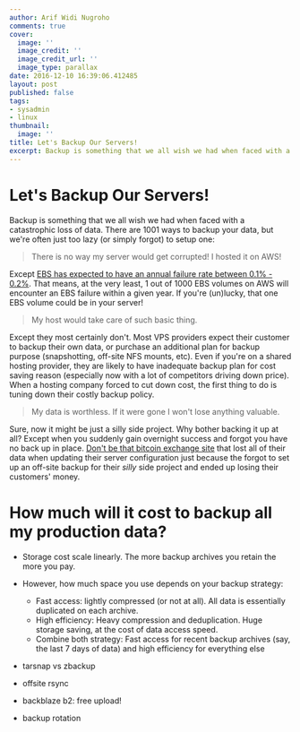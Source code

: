 ```yaml
---
author: Arif Widi Nugroho
comments: true
cover:
  image: ''
  image_credit: ''
  image_credit_url: ''
  image_type: parallax
date: 2016-12-10 16:39:06.412485
layout: post
published: false
tags:
- sysadmin
- linux
thumbnail:
  image: ''
title: Let's Backup Our Servers!
excerpt: Backup is something that we all wish we had when faced with a catastrophic loss of data. There are 1001 ways to backup your data, but this is the setup I used to create daily redundant off-site backup for production servers using Tarsnap, ZBackup, and Rsync.
---
```


# Let's Backup Our Servers!

Backup is something that we all wish we had when faced with a catastrophic loss of data. There are 1001 ways to backup your data, but we're often just too lazy (or simply forgot) to setup one:

> There is no way my server would get corrupted! I hosted it on AWS!

Except [EBS has expected to have an annual failure rate between 0.1% - 0.2%](https://aws.amazon.com/ebs/details/#AvailabilityandDurability). That means, at the very least, 1 out of 1000 EBS volumes on AWS will encounter an EBS failure within a given year. If you're (un)lucky, that one EBS volume could be in your server!

> My host would take care of such basic thing.

Except they most certainly don't. Most VPS providers expect their customer to backup their own data, or purchase an additional plan for backup purpose (snapshotting, off-site NFS mounts, etc). Even if you're on a shared hosting provider, they are likely to have inadequate backup plan for cost saving reason (especially now with a lot of competitors driving down price). When a hosting company forced to cut down cost, the first thing to do is tuning down their costly backup policy.

> My data is worthless. If it were gone I won't lose anything valuable.

Sure, now it might be just a silly side project. Why bother backing it up at all? Except when you suddenly gain overnight success and forgot you have no back up in place. [Don't be that bitcoin exchange site](http://siliconangle.com/blog/2011/08/01/third-largest-bitcoin-exchange-bitomat-lost-their-wallet-over-17000-bitcoins-missing/) that lost all of their data when updating their server configuration just because the forgot to set up an off-site backup for their *silly* side project and ended up losing their customers' money.


# How much will it cost to backup all my production data?

- Storage cost scale linearly. The more backup archives you retain the more you pay.
- However, how much space you use depends on your backup strategy:
  - Fast access: lightly compressed (or not at all). All data is essentially duplicated on each archive.
  - High efficiency: Heavy compression and deduplication. Huge storage saving, at the cost of data access speed.
  - Combine both strategy: Fast access for recent backup archives (say, the last 7 days of data) and high efficiency for everything else


- tarsnap vs zbackup

- offsite rsync

- backblaze b2: free upload!

- backup rotation

